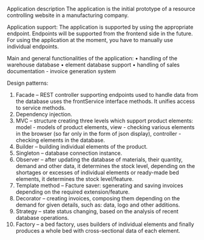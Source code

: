 Application description
The application is the initial prototype of a resource controlling website in a manufacturing company.

Application support:
The application is supported by using the appropriate endpoint. Endpoints will be supported from the frontend side in the future. For using the application at the moment, you have to manually use individual endpoints.


Main and general functionalities of the application:
     • handling of the warehouse database
     • element database support
     • handling of sales documentation - invoice generation system

Design patterns:

1. Facade – REST controller supporting endpoints used to handle data from the database uses the frontService interface methods. It unifies access to service methods.
2. Dependency injection.
3. MVC – structure creating three levels which support product elements: model - models of product elements, view - checking various elements in the browser (so far only in the form of json display), controller - checking elements in the database.
4. Builder – building individual elements of the product.
5. Singleton – database connection instance.
6. Observer – after updating the database of materials, their quantity, demand and other data, it determines the stock level, depending on the shortages or excesses of individual elements or ready-made bed elements, it determines the stock level/feature.
7. Template method – Facture saver: sgenerating and saving invoices depending on the required extension/feature.
8. Decorator – creating invoices, composing them depending on the demand for given details, such as: data, logo and other additions.
9. Strategy – state status changing, based on the analysis of recent database operations.
10. Factory – a bed factory, uses builders of individual elements and finally produces a whole bed with cross-sectional data of each element.

